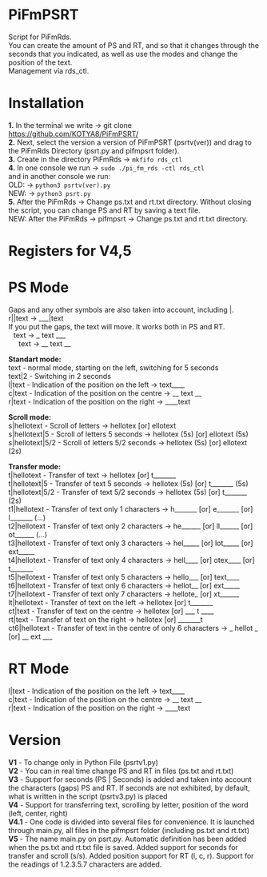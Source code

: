 # PiFmPSRT
Script for PiFmRds.  
You can create the amount of PS and RT, and so that it changes through the seconds that you indicated, as well as use the modes and change the position of the text.  
Management via rds_ctl.  

# Installation
**1.** In the terminal we write -> git clone https://github.com/KOTYA8/PiFmPSRT/  
**2.** Next, select the version a version of PiFmPSRT (psrtv(ver)) and drag to the PiFmRds Directory (psrt.py and pifmpsrt folder).  
**3.** Create in the directory PiFmRds -> `mkfifo rds_ctl`  
**4.** In one console we run -> `sudo ./pi_fm_rds -ctl rds_ctl`  
and in another console we run:  
OLD: -> `python3 psrtv(ver).py `  
NEW: -> `python3 psrt.py`  
**5.** After the PiFmRds -> Change ps.txt and rt.txt directory. Without closing the script, you can change PS and RT by saving a text file.  
NEW: After the PiFmRds -> pifmpsrt -> Change ps.txt and rt.txt directory.  

# Registers for V4,5
# **PS Mode**  
Gaps and any other symbols are also taken into account, including |.  
r||text -> ___|text  
If you put the gaps, the text will move. It works both in PS and RT.  
⠀text -> _ text ___  
⠀⠀text -> __ text __  

**Standart mode:**  
text - normal mode, starting on the left, switching for 5 seconds  
text|2 - Switching in 2 seconds  
l|text - Indication of the position on the left -> text____  
c|text - Indication of the position on the centre -> __ text __  
r|text - Indication of the position on the right -> ____text  

**Scroll mode:**  
s|hellotext - Scroll of letters -> hellotex [or] ellotext  
s|hellotext|5 - Scroll of letters 5 seconds -> hellotex (5s) [or] ellotext (5s)  
s|hellotext|5/2 - Scroll of letters 5/2 seconds -> hellotex (5s) [or] ellotext (2s)  

**Transfer mode:**  
t|hellotext - Transfer of text -> hellotex [or] t_______  
t|hellotext|5 - Transfer of text 5 seconds -> hellotex (5s) [or] t_______ (5s)  
t|hellotext|5/2 - Transfer of text 5/2 seconds -> hellotex (5s) [or] t_______ (2s)  
t1|hellotext - Transfer of text only 1 characters -> h_______ [or] e_______ [or] l_______ (...)  
t2|hellotext - Transfer of text only 2 characters -> he______ [or] ll______ [or] ot______ (...)  
t3|hellotext - Transfer of text only 3 characters -> hel_____ [or] lot_____ [or] ext_____  
t4|hellotext - Transfer of text only 4 characters -> hell____ [or] otex____ [or] t_______  
t5|hellotext - Transfer of text only 5 characters -> hello___ [or] text____  
t6|hellotext - Transfer of text only 6 characters -> hellot__ [or] ext_____  
t7|hellotext - Transfer of text only 7 characters -> hellote_ [or] xt______  
lt|hellotext - Transfer of text on the left -> hellotex [or] t_______  
ct|text - Transfer of text on the centre -> hellotex [or] ___ t ____  
rt|text - Transfer of text on the right -> hellotex [or] _______t  
ct6|hellotext - Transfer of text in the centre of only 6 characters -> _ hellot _ [or] __ ext ___

# **RT Mode**  
l|text - Indication of the position on the left -> text____  
c|text - Indication of the position on the centre -> __ text __  
r|text - Indication of the position on the right -> ____text 

# Version
**V1** - To change only in Python File (psrtv1.py)  
**V2** - You can in real time change PS and RT in files (ps.txt and rt.txt)  
**V3** - Support for seconds (PS | Seconds) is added and taken into account the characters (gaps) PS and RT. If seconds are not exhibited, by default, what is written in the script (psrtv3.py) is placed    
**V4** - Support for transferring text, scrolling by letter, position of the word (left, center, right)  
**V4.1** - One code is divided into several files for convenience. It is launched through main.py, all files in the pifmpsrt folder (including ps.txt and rt.txt)  
**V5** - The name main.py on psrt.py. Automatic definition has been added when the ps.txt and rt.txt file is saved. Added support for seconds for transfer and scroll (s/s). Added position support for RT (l, c, r). Support for the readings of 1.2.3.5.7 characters are added.  
